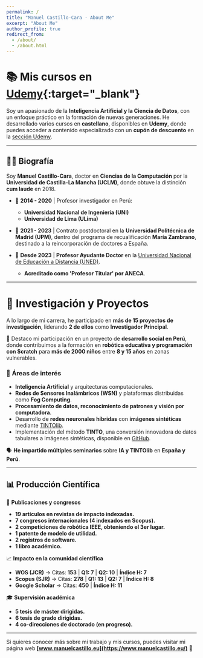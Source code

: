 ```yaml
---
permalink: /
title: "Manuel Castillo-Cara - About Me"
excerpt: "About Me"
author_profile: true
redirect_from: 
  - /about/
  - /about.html
---
```


# 📚 **Mis cursos en [Udemy](https://www.manuelcastillo.eu/udemy/){:target="_blank"}**  

Soy un apasionado de la **Inteligencia Artificial y la Ciencia de Datos**, con un enfoque práctico en la formación de nuevas generaciones. He desarrollado varios cursos en **castellano**, disponibles en **Udemy**, donde puedes acceder a contenido especializado con un **cupón de descuento** en la [sección Udemy](https://www.manuelcastillo.eu/udemy/).  

---

## 👨‍🎓 **Biografía**  

Soy **Manuel Castillo-Cara**, doctor en **Ciencias de la Computación** por la **Universidad de Castilla-La Mancha (UCLM)**, donde obtuve la distinción **cum laude** en 2018.  

- 📍 **2014 - 2020** | Profesor investigador en Perú:  
  - **Universidad Nacional de Ingeniería (UNI)**  
  - **Universidad de Lima (ULima)**  

- 📍 **2021 - 2023** | Contrato postdoctoral en la **Universidad Politécnica de Madrid (UPM)**, dentro del programa de recualificación **María Zambrano**, destinado a la reincorporación de doctores a España.  

- 📍 **Desde 2023** | **Profesor Ayudante Doctor** en la [Universidad Nacional de Educación a Distancia (UNED)](https://www.uned.es/universidad/docentes/informatica/jose-manuel-castillo-cara.html).  
  - **Acreditado como 'Profesor Titular' por ANECA**.  

---

# 🔬 **Investigación y Proyectos**  

A lo largo de mi carrera, he participado en **más de 15 proyectos de investigación**, liderando **2 de ellos** como **Investigador Principal**.  

🚀 Destaco mi participación en un proyecto de **desarrollo social en Perú**, donde contribuimos a la formación en **robótica educativa y programación con Scratch** para **más de 2000 niños** entre **8 y 15 años** en zonas vulnerables.  

### 📌 **Áreas de interés**  
- **Inteligencia Artificial** y arquitecturas computacionales.  
- **Redes de Sensores Inalámbricos (WSN)** y plataformas distribuidas como **Fog Computing**.  
- **Procesamiento de datos, reconocimiento de patrones y visión por computadora**.  
- Desarrollo de **redes neuronales híbridas** con **imágenes sintéticas** mediante [TINTOlib](https://tintolib.readthedocs.io/en/latest/tinto.html).  
- Implementación del método **TINTO**, una conversión innovadora de datos tabulares a imágenes sintéticas, disponible en [GitHub](https://github.com/oeg-upm/TINTO).  

🗣️ **He impartido múltiples seminarios** sobre **IA y TINTOlib** en **España y Perú**.  

---

## 📊 **Producción Científica**  

📄 **Publicaciones y congresos**  
- **19 artículos en revistas de impacto indexadas.**  
- **7 congresos internacionales (4 indexados en Scopus).**  
- **2 competiciones de robótica IEEE, obteniendo el 3er lugar.**  
- **1 patente de modelo de utilidad.**  
- **2 registros de software.**  
- **1 libro académico.**  

📈 **Impacto en la comunidad científica**  
- **WOS (JCR)** → Citas: **153** | **Q1: 7** | **Q2: 10** | **Índice H: 7**  
- **Scopus (SJR)** → Citas: **278** | **Q1: 13** | **Q2: 7** | **Índice H: 8**  
- **Google Scholar** → Citas: **450** | **Índice H: 11**  

🎓 **Supervisión académica**  
- **5 tesis de máster dirigidas.**  
- **6 tesis de grado dirigidas.**  
- **4 co-direcciones de doctorado (en progreso).**  

---

Si quieres conocer más sobre mi trabajo y mis cursos, puedes visitar mi página web **[www.manuelcastillo.eu](https://www.manuelcastillo.eu/)** 🚀